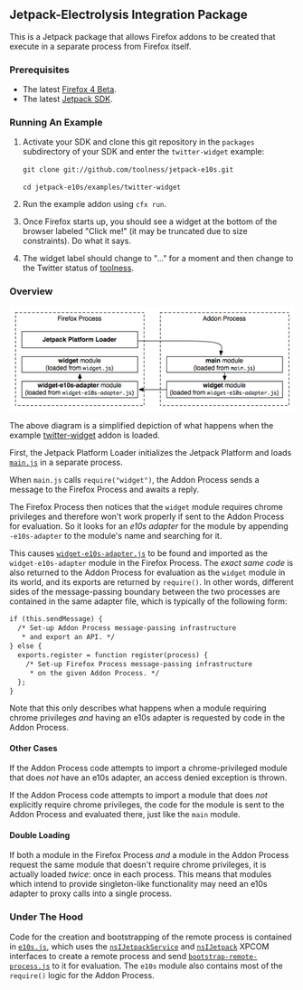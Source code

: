 ## Jetpack-Electrolysis Integration Package ##

This is a Jetpack package that allows Firefox addons to be created that execute in a separate process from Firefox itself.

### Prerequisites ###

  * The latest [Firefox 4 Beta][].
  * The latest [Jetpack SDK][].

  [Firefox 4 Beta]: http://www.mozilla.com/en-US/firefox/beta/
  [Jetpack SDK]: http://github.com/mozillalabs/jetpack-sdk

### Running An Example ###

1. Activate your SDK and clone this git repository in the `packages` subdirectory of your SDK and enter the `twitter-widget` example:

    `git clone git://github.com/toolness/jetpack-e10s.git`

    `cd jetpack-e10s/examples/twitter-widget`

2. Run the example addon using `cfx run`.

3. Once Firefox starts up, you should see a widget at the bottom of the
   browser labeled "Click me!" (it may be truncated due to size constraints).
   Do what it says.

4. The widget label should change to "..." for a moment and then change
   to the Twitter status of [toolness](http://twitter.com/toolness).

### Overview ###

![Multi-Process Architecture](http://github.com/toolness/jetpack-e10s/raw/master/diagrams/xhr.png)

The above diagram is a simplified depiction of what happens when the example [twitter-widget][] addon is loaded.

First, the Jetpack Platform Loader initializes the Jetpack Platform and loads <code>[main.js][]</code> in a separate process.

When `main.js` calls `require("widget")`, the Addon Process sends a message to the Firefox Process and awaits a reply.

The Firefox Process then notices that the `widget` module requires chrome privileges and therefore won't work properly if sent to the Addon Process for evaluation. So it looks for an *e10s adapter* for the module by appending `-e10s-adapter` to the module's name and searching for it.

This causes <code>[widget-e10s-adapter.js][]</code> to be found and imported as the `widget-e10s-adapter` module in the Firefox Process. The *exact same code* is also returned to the Addon Process for evaluation as the `widget` module in its world, and its exports are returned by `require()`. In other words, different sides of the message-passing boundary between the two processes are contained in the same adapter file, which is typically of the following form:

    if (this.sendMessage) {
	  /* Set-up Addon Process message-passing infrastructure
	   * and export an API. */
    } else {
	  exports.register = function register(process) {
		/* Set-up Firefox Process message-passing infrastructure
		 * on the given Addon Process. */
	  };
	}

Note that this only describes what happens when a module requiring chrome privileges *and* having an e10s adapter is requested by code in the Addon Process.

[twitter-widget]: http://github.com/toolness/jetpack-e10s/tree/master/examples/twitter-widget/
[main.js]: http://github.com/toolness/jetpack-e10s/blob/master/examples/twitter-widget/lib/main.js
[widget-e10s-adapter.js]: http://github.com/toolness/jetpack-e10s/blob/master/packages/e10s-core/lib/widget-e10s-adapter.js

#### Other Cases ####

If the Addon Process code attempts to import a chrome-privileged module that does *not* have an e10s adapter, an access denied exception is thrown.

If the Addon Process code attempts to import a module that does *not* explicitly require chrome privileges, the code for the module is sent to the Addon Process and evaluated there, just like the `main` module.

#### Double Loading ####

If both a module in the Firefox Process *and* a module in the Addon Process request the same module that doesn't require chrome privileges, it is actually loaded *twice*: once in each process. This means that modules which intend to provide singleton-like functionality may need an e10s adapter to proxy calls into a single process.

### Under The Hood ###

Code for the creation and bootstrapping of the remote process is contained in <code>[e10s.js][]</code>, which uses the <code>[nsIJetpackService][]</code> and <code>[nsIJetpack][]</code> XPCOM interfaces to create a remote process and send <code>[bootstrap-remote-process.js][]</code> to it for evaluation. The `e10s` module also contains most of the `require()` logic for the Addon Process.

[e10s.js]: http://github.com/toolness/jetpack-e10s/blob/master/packages/e10s-core/lib/e10s.js
[bootstrap-remote-process.js]: http://github.com/toolness/jetpack-e10s/blob/master/packages/e10s-core/data/bootstrap-remote-process.js
[nsIJetpackService]: http://mxr.mozilla.org/mozilla-central/source/js/jetpack/nsIJetpackService.idl
[nsIJetpack]: http://mxr.mozilla.org/mozilla-central/source/js/jetpack/nsIJetpack.idl
